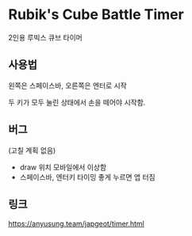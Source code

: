 # Rubik's Cube Battle Timer

2인용 루빅스 큐브 타이머



## 사용법

왼쪽은 스페이스바, 오른쪽은 엔터로 시작

두 키가 모두 눌린 상태에서 손을 떼어야 시작함.

## 버그

(고칠 계획 없음)

- draw 위치 모바일에서 이상함
- 스페이스바, 엔터키 타이밍 좋게 누르면 앱 터짐

## 링크

https://anyusung.team/japgeot/timer.html
